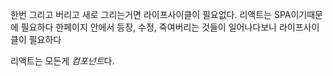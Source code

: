 한번 그리고 버리고 새로 그리는거면 라이프사이클이 필요없다.
리액트는 SPA이기때문에 필요하다
한페이지 안에서 등장, 수정, 죽여버리는 것들이 일어나다보니 라이프사이클이 필요하다

리액트는 모든게 *컴포넌트*다.

